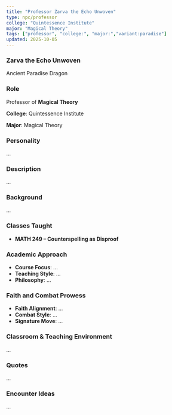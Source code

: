 ```yaml
---
title: "Professor Zarva the Echo Unwoven"
type: npc/professor
college: "Quintessence Institute"
major: "Magical Theory"
tags: ["professor", "college:", "major:","variant:paradise"]
updated: 2025-10-05
---
```

### Zarva the Echo Unwoven

Ancient Paradise Dragon

### Role

Professor of **Magical Theory**

**College**: Quintessence Institute

**Major**: Magical Theory

### Personality

...

### Description

...

### Background

...

### Classes Taught

- **MATH 249 – Counterspelling as Disproof**

### Academic Approach

- **Course Focus**: ...
- **Teaching Style**: ...
- **Philosophy**: ...

### Faith and Combat Prowess

- **Faith Alignment**: ...
- **Combat Style**: ...
- **Signature Move**: ...

### Classroom & Teaching Environment

...

### Quotes

...

### Encounter Ideas

...
